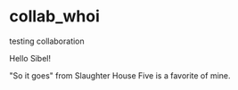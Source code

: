 # collab_whoi
testing collaboration

Hello Sibel!

"So it goes" from Slaughter House Five is a favorite of mine.
